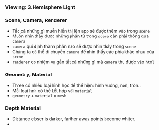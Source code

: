 ### Viewing: 3.Hemisphere Light

### Scene, Camera, Renderer

- Tấc cả những gì muốn hiển thị lên app sẽ được thêm vào trong ``scene``
- Muốn nhìn thấy được những phần  tử trong ``scene`` cần phải thông qua ``camera``
- ``camera`` qui định thành phần nào sẽ được nhìn thấy trong ``scene``
-  Chúng ta có thể di chuyển ``camera`` để nhìn thấy các phía khác nhau của ``scene``
-  ``renderer`` có nhiệm vụ gắn tất cả những gì mà ``camera`` thu được vào ``html``

### Geometry, Material

- Three có nhiều loại hình học để thể hiện: hình vuông, nón, tròn...
- Mỗi loại hnh có thể kết hợp với ``material``
- ``geometry`` + ``material`` = ``mesh``

### Depth Material

- Distance closer is darker, farther away points become whiter.
- 

